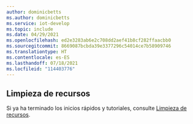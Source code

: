 ```yaml
---
author: dominicbetts
ms.author: dominicbetts
ms.service: iot-develop
ms.topic: include
ms.date: 04/29/2021
ms.openlocfilehash: ed2e3283ab6e2c708dd2aef41b8cf282ffaacbb0
ms.sourcegitcommit: 8669087bcbda39e3377296c54014ce7b58909746
ms.translationtype: HT
ms.contentlocale: es-ES
ms.lasthandoff: 07/18/2021
ms.locfileid: "114403776"
---
```

## <a name="clean-up-resources"></a>Limpieza de recursos

Si ya ha terminado los inicios rápidos y tutoriales, consulte [Limpieza de recursos](../articles/iot-develop/set-up-environment.md#clean-up-resources).
